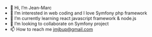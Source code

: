 - 👋 Hi, I’m Jean-Marc
- 👀 I’m interested in web coding and I love Symfony php framework
- 🌱 I’m currently learning react javascript framework & node.js
- 💞️ I’m looking to collaborate on Symfony project
- 📫 How to reach me jmjbup@gmail.com 

<!---
jeanmarcj/jeanmarcj is a ✨ special ✨ repository because its `README.md` (this file) appears on your GitHub profile.
You can click the Preview link to take a look at your changes.
--->
